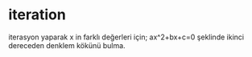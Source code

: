 # iteration
iterasyon yaparak x in farklı değerleri için;
ax^2+bx+c=0 şeklinde ikinci dereceden denklem kökünü bulma.

